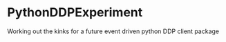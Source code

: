 PythonDDPExperiment
===================

Working out the kinks for a future event driven python DDP client package
